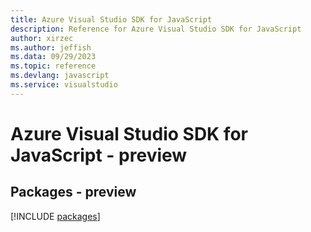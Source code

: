 ```yaml
---
title: Azure Visual Studio SDK for JavaScript
description: Reference for Azure Visual Studio SDK for JavaScript
author: xirzec
ms.author: jeffish
ms.data: 09/29/2023
ms.topic: reference
ms.devlang: javascript
ms.service: visualstudio
---
```

# Azure Visual Studio SDK for JavaScript - preview
## Packages - preview
[!INCLUDE [packages](visual-studio-index.md)]